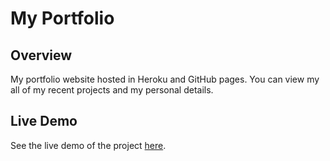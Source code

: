 # My Portfolio 

## Overview

My portfolio website hosted in Heroku and GitHub pages. You can view my all of my recent projects and my personal details. 


## Live Demo
See the live demo of the project [here](https://justinjurolan.github.io/my-portfolio/).


